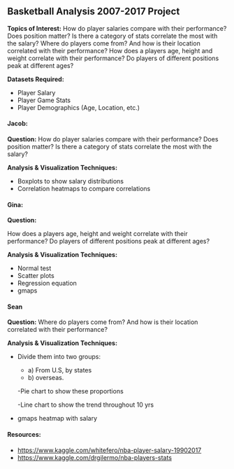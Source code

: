## Basketball Analysis 2007-2017 Project

**Topics of Interest:**
How do player salaries compare with their performance? Does position matter? Is there a category of stats correlate the most with the salary?
Where do players come from? And how is their location correlated with their performance?
How does a players age, height and weight correlate with their performance? Do players of different positions peak at different ages?

**Datasets Required:**

-	Player Salary
-	Player Game Stats
-	Player Demographics (Age, Location, etc.)

#### Jacob:

**Question:**
How do player salaries compare with their performance? Does position matter? Is there a category of stats correlate the most with the salary?

**Analysis & Visualization Techniques:**

- Boxplots to show salary distributions
- Correlation heatmaps to compare correlations

#### Gina:

**Question:**

How does a players age, height and weight correlate with their performance? Do players of different positions peak at different ages?

**Analysis & Visualization Techniques:**

- Normal test
- Scatter plots
- Regression equation
- gmaps

#### Sean
	
**Question:**
Where do players come from? And how is their location correlated with their performance?

**Analysis & Visualization Techniques:**

- Divide them into two groups:
    - a) From U.S, by states
    - b) overseas.
    
    -Pie chart to show these proportions
    
    -Line chart to show the trend throughout 10 yrs
- gmaps heatmap with salary


#### Resources:

- https://www.kaggle.com/whitefero/nba-player-salary-19902017
- https://www.kaggle.com/drgilermo/nba-players-stats


